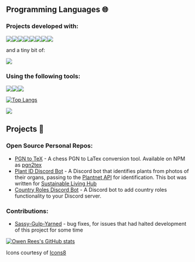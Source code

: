 ## Programming Languages 🌐

### Projects developed with:

<img src="https://img.icons8.com/color/48/null/javascript--v1.png"/><img src="https://img.icons8.com/color/48/null/python--v1.png"/><img src="https://img.icons8.com/color/48/null/html-5--v1.png"/><img src="https://img.icons8.com/fluency/48/null/css3.png"/><img src="https://img.icons8.com/color/48/null/sass.png"/><img src="https://img.icons8.com/ultraviolet/48/null/react--v1.png"/><img src="https://img.icons8.com/color/48/null/mongodb.png"/><img src="https://img.icons8.com/color/48/null/postgreesql.png"/>

and a tiny bit of:

<img src="https://img.icons8.com/color/48/null/c-programming.png"/>

### Using the following tools:

<img src="https://img.icons8.com/color/48/null/intellij-idea.png"/><img src="https://img.icons8.com/color/48/null/visual-studio-code-2019.png"/><img src="https://img.icons8.com/color/48/null/git.png"/>

[![Top Langs](https://github-readme-stats-eight-rho-15.vercel.app/api/top-langs/?username=TheRealOwenRees&layout=compact&theme=transparent&langs_count=6)](https://github.com/anuraghazra/github-readme-stats)

<img src="https://www.codewars.com/users/TheRealOwenRees/badges/large"  />

## Projects 🔭

### Open Source Personal Repos:
- [PGN to TeX](https://github.com/TheRealOwenRees/pgn2tex) - A chess PGN to LaTex conversion tool. Available on NPM as [pgn2tex](https://www.npmjs.com/package/pgn2tex)
- [Plant ID Discord Bot](https://github.com/TheRealOwenRees/plantID_discordbot) - A Discord bot that identifies plants from photos of their organs, passing to the [Plantnet API](https://my.plantnet.org/) for identification. This bot was written for [Sustainable Living Hub](https://discord.com/invite/gQU5yWg)
- [Country Roles Discord Bot](https://github.com/TheRealOwenRees/country-roles) - A Discord bot to add country roles functionality to your Discord server.

### Contributions:
- [Sassy-Gulp-Yarned](https://github.com/LordFren/Sassy-Gulp-Yarned) - bug fixes, for issues that had halted development of this project for some time

[![Owen Rees's GitHub stats](https://github-readme-stats-eight-rho-15.vercel.app/api?username=TheRealOwenRees&count_private=true&theme=transparent)](https://github.com/anuraghazra/github-readme-stats)

Icons courtesy of [Icons8](https://icons8.com/)
